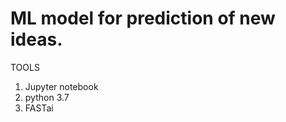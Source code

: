 # ML model for prediction of new ideas.</br>

TOOLS</br>
1) Jupyter notebook</br>
2) python 3.7</br>
3) FASTai
